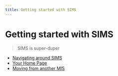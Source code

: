 ```yaml
---
title: Getting started with SIMS
---
```


# Getting started with SIMS

> SIMS is super-duper

- [Navigating around SIMS](navigation/)
- [Your Home Page](your-home-page/)
- [Moving from another MIS](#)